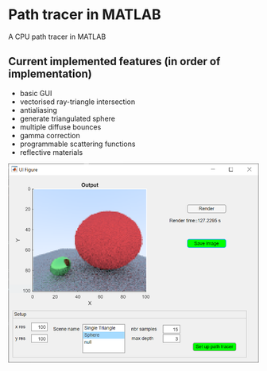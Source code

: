 # Path tracer in MATLAB

A CPU path tracer in MATLAB

## Current implemented features (in order of implementation)
- basic GUI
- vectorised ray-triangle intersection
- antialiasing
- generate triangulated sphere
- multiple diffuse bounces
- gamma correction
- programmable scattering functions
- reflective materials

<p align="center">
  <img src="./progress/20191023-Reflections.PNG" width="512" title="GUI">
</p>
